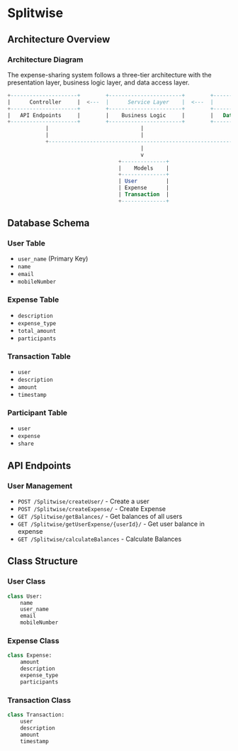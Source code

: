 # Splitwise

## Architecture Overview

### Architecture Diagram

The expense-sharing system follows a three-tier architecture with the presentation layer, business logic layer, and data access layer.

```sql
+---------------------+        +-----------------------+        +------------------------+
|      Controller     |  <---  |      Service Layer    |  <---  |       Data Access      |
+---------------------+        +-----------------------+        +------------------------+
|   API Endpoints     |        |    Business Logic     |        |   Database Queries     |
+---------------------+        +-----------------------+        +------------------------+
            |                             |                                 |
            |                             |                                 |
            +-------------------------------------------------------------+
                                          |
                                          v
                                   +--------------+
                                   |    Models    |
                                   +--------------+
                                   | User         |
                                   | Expense      |
                                   | Transaction  |
                                   +--------------+


```

## Database Schema

### User Table

- `user_name` (Primary Key)
- `name`
- `email`
- `mobileNumber`

### Expense Table

- `description` 
- `expense_type`
- `total_amount`
- `participants` 

### Transaction Table

- `user` 
- `description` 
- `amount`
- `timestamp`

### Participant Table

- `user`
- `expense` 
- `share`



## API Endpoints

### User Management

- `POST /Splitwise/createUser/` - Create a user
- `POST /Splitwise/createExpense/` - Create Expense
- `GET /Splitwise/getBalances/` - Get balances of all users
- `GET /Splitwise/getUserExpense/{userId}/` - Get user balance in expense
- `GET /Splitwise/calculateBalances` - Calculate Balances



## Class Structure


### User Class

```python
class User:
    name
    user_name
    email
    mobileNumber
```
### Expense Class

```python
class Expense:
    amount
    description
    expense_type
    participants
```
### Transaction Class

```python
class Transaction:
    user
    description
    amount
    timestamp
  
```

